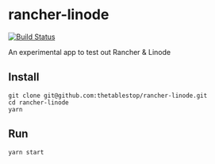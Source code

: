 # rancher-linode

[![Build Status](https://travis-ci.org/thetablestop/rancher-linode.svg?branch=master)](https://travis-ci.org/thetablestop/rancher-linode)

An experimental app to test out Rancher & Linode

## Install

```
git clone git@github.com:thetablestop/rancher-linode.git
cd rancher-linode
yarn
```

## Run

```
yarn start
```

